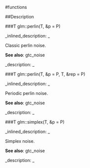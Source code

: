 #functions


<!--
_visible: True_
_advanced: False_
-->

##Description





<!----------------------------------------------------------------------------->

###T glm::perlin(T, &p = P)

<!--
_syntax: glm::perlin(T, &p = P)_
_name: glm::perlin_
_returns: T_
_returns_description: _
_parameters: const vecType< T, P > &p=P_
_version_started: 0.10.0_
_version_deprecated: _
_summary: _
_constant: False_
_static: False_
_visible: True_
_advanced: False_
-->

_inlined_description: _

Classic perlin noise.

**See also**: gtc_noise





_description: _







<!----------------------------------------------------------------------------->

###T glm::perlin(T, &p = P, T, &rep = P)

<!--
_syntax: glm::perlin(T, &p = P, T, &rep = P)_
_name: glm::perlin_
_returns: T_
_returns_description: _
_parameters: const vecType< T, P > &p=P, const vecType< T, P > &rep=P_
_version_started: 0.10.0_
_version_deprecated: _
_summary: _
_constant: False_
_static: False_
_visible: True_
_advanced: False_
-->

_inlined_description: _

Periodic perlin noise.

**See also**: gtc_noise





_description: _







<!----------------------------------------------------------------------------->

###T glm::simplex(T, &p = P)

<!--
_syntax: glm::simplex(T, &p = P)_
_name: glm::simplex_
_returns: T_
_returns_description: _
_parameters: const vecType< T, P > &p=P_
_version_started: 0.10.0_
_version_deprecated: _
_summary: _
_constant: False_
_static: False_
_visible: True_
_advanced: False_
-->

_inlined_description: _

Simplex noise.

**See also**: gtc_noise





_description: _







<!----------------------------------------------------------------------------->

